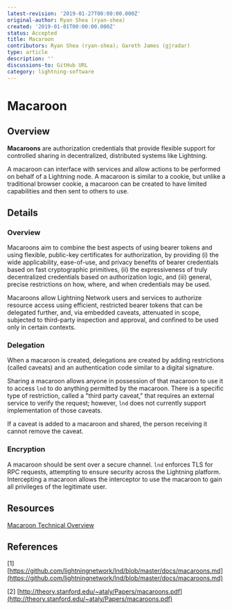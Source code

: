 ```yaml
---
latest-revision: '2019-01-27T00:00:00.000Z'
original-author: Ryan Shea (ryan-shea)
created: '2019-01-01T00:00:00.000Z'
status: Accepted
title: Macaroon
contributors: Ryan Shea (ryan-shea); Gareth James (gjradar)
type: article
description: ''
discussions-to: GitHub URL
category: lightning-software
---
```


# Macaroon

## Overview

**Macaroons** are authorization credentials that provide flexible support for controlled sharing in decentralized, distributed systems like Lightning.

A macaroon can interface with services and allow actions to be performed on behalf of a Lightning node. A macaroon is similar to a cookie, but unlike a traditional browser cookie, a macaroon can be created to have limited capabilities and then sent to others to use.

## Details

### Overview

Macaroons aim to combine the best aspects of using bearer tokens and using flexible, public-key certificates for authorization, by providing \(i\) the wide applicability, ease-of-use, and privacy benefits of bearer credentials based on fast cryptographic primitives, \(ii\) the expressiveness of truly decentralized credentials based on authorization logic, and \(iii\) general, precise restrictions on how, where, and when credentials may be used.

Macaroons allow Lightning Network users and services to authorize resource access using efficient, restricted bearer tokens that can be delegated further, and, via embedded caveats, attenuated in scope, subjected to third-party inspection and approval, and confined to be used only in certain contexts.

### Delegation

When a macaroon is created, delegations are created by adding restrictions \(called caveats\) and an authentication code similar to a digital signature.

Sharing a macaroon allows anyone in possession of that macaroon to use it to access `lnd` to do anything permitted by the macaroon. There is a specific type of restriction, called a "third party caveat," that requires an external service to verify the request; however, `lnd` does not currently support implementation of those caveats.

If a caveat is added to a macaroon and shared, the person receiving it cannot remove the caveat.

### Encryption

A macaroon should be sent over a secure channel. `lnd` enforces TLS for RPC requests, attempting to ensure security across the Lightning platform. Intercepting a macaroon allows the interceptor to use the macaroon to gain all privileges of the legitimate user.

## Resources

[Macaroon Technical Overview](https://github.com/lightningnetwork/lnd/blob/master/macaroons/README.md)

## References

\[1\] [https://github.com/lightningnetwork/lnd/blob/master/docs/macaroons.md](https://github.com/lightningnetwork/lnd/blob/master/docs/macaroons.md)

\[2\] [http://theory.stanford.edu/~ataly/Papers/macaroons.pdf](http://theory.stanford.edu/~ataly/Papers/macaroons.pdf)

